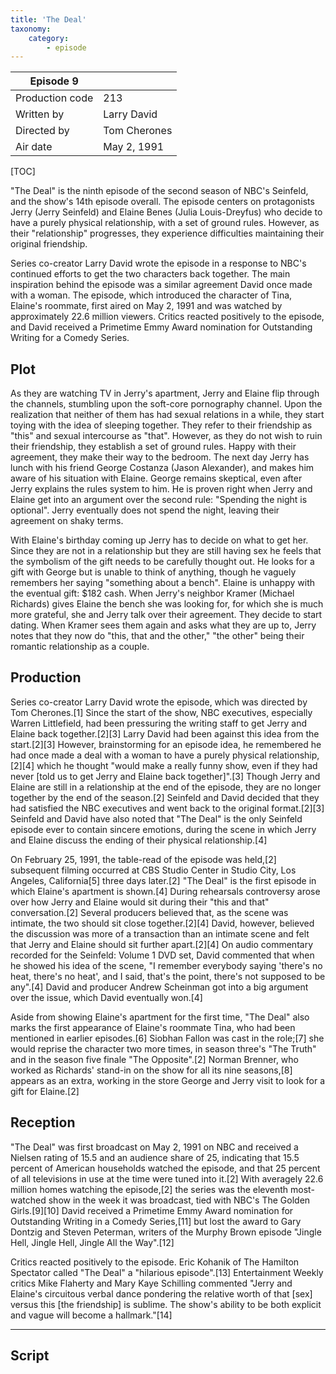 ```yaml
---
title: 'The Deal'
taxonomy:
    category:
        - episode
---
```


| Episode 9 | |
|-----------------|--------------|
| Production code | 213          |
| Written by      | Larry David  |
| Directed by     | Tom Cherones |
| Air date        | May 2, 1991  |

[TOC]

"The Deal" is the ninth episode of the second season of NBC's Seinfeld, and the show's 14th episode overall. The episode centers on protagonists Jerry (Jerry Seinfeld) and Elaine Benes (Julia Louis-Dreyfus) who decide to have a purely physical relationship, with a set of ground rules. However, as their "relationship" progresses, they experience difficulties maintaining their original friendship.

Series co-creator Larry David wrote the episode in a response to NBC's continued efforts to get the two characters back together. The main inspiration behind the episode was a similar agreement David once made with a woman. The episode, which introduced the character of Tina, Elaine's roommate, first aired on May 2, 1991 and was watched by approximately 22.6 million viewers. Critics reacted positively to the episode, and David received a Primetime Emmy Award nomination for Outstanding Writing for a Comedy Series.

## Plot

As they are watching TV in Jerry's apartment, Jerry and Elaine flip through the channels, stumbling upon the soft-core pornography channel. Upon the realization that neither of them has had sexual relations in a while, they start toying with the idea of sleeping together. They refer to their friendship as "this" and sexual intercourse as "that". However, as they do not wish to ruin their friendship, they establish a set of ground rules. Happy with their agreement, they make their way to the bedroom. The next day Jerry has lunch with his friend George Costanza (Jason Alexander), and makes him aware of his situation with Elaine. George remains skeptical, even after Jerry explains the rules system to him. He is proven right when Jerry and Elaine get into an argument over the second rule: "Spending the night is optional". Jerry eventually does not spend the night, leaving their agreement on shaky terms.

With Elaine's birthday coming up Jerry has to decide on what to get her. Since they are not in a relationship but they are still having sex he feels that the symbolism of the gift needs to be carefully thought out. He looks for a gift with George but is unable to think of anything, though he vaguely remembers her saying "something about a bench". Elaine is unhappy with the eventual gift: $182 cash. When Jerry's neighbor Kramer (Michael Richards) gives Elaine the bench she was looking for, for which she is much more grateful, she and Jerry talk over their agreement. They decide to start dating. When Kramer sees them again and asks what they are up to, Jerry notes that they now do "this, that and the other," "the other" being their romantic relationship as a couple.

## Production

Series co-creator Larry David wrote the episode, which was directed by Tom Cherones.[1] Since the start of the show, NBC executives, especially Warren Littlefield, had been pressuring the writing staff to get Jerry and Elaine back together.[2][3] Larry David had been against this idea from the start.[2][3] However, brainstorming for an episode idea, he remembered he had once made a deal with a woman to have a purely physical relationship,[2][4] which he thought "would make a really funny show, even if they had never [told us to get Jerry and Elaine back together]".[3] Though Jerry and Elaine are still in a relationship at the end of the episode, they are no longer together by the end of the season.[2] Seinfeld and David decided that they had satisfied the NBC executives and went back to the original format.[2][3] Seinfeld and David have also noted that "The Deal" is the only Seinfeld episode ever to contain sincere emotions, during the scene in which Jerry and Elaine discuss the ending of their physical relationship.[4]

On February 25, 1991, the table-read of the episode was held,[2] subsequent filming occurred at CBS Studio Center in Studio City, Los Angeles, California[5] three days later.[2] "The Deal" is the first episode in which Elaine's apartment is shown.[4] During rehearsals controversy arose over how Jerry and Elaine would sit during their "this and that" conversation.[2] Several producers believed that, as the scene was intimate, the two should sit close together.[2][4] David, however, believed the discussion was more of a transaction than an intimate scene and felt that Jerry and Elaine should sit further apart.[2][4] On audio commentary recorded for the Seinfeld: Volume 1 DVD set, David commented that when he showed his idea of the scene, "I remember everybody saying 'there's no heat, there's no heat', and I said, that's the point, there's not supposed to be any".[4] David and producer Andrew Scheinman got into a big argument over the issue, which David eventually won.[4]

Aside from showing Elaine's apartment for the first time, "The Deal" also marks the first appearance of Elaine's roommate Tina, who had been mentioned in earlier episodes.[6] Siobhan Fallon was cast in the role;[7] she would reprise the character two more times, in season three's "The Truth" and in the season five finale "The Opposite".[2] Norman Brenner, who worked as Richards' stand-in on the show for all its nine seasons,[8] appears as an extra, working in the store George and Jerry visit to look for a gift for Elaine.[2]

## Reception

"The Deal" was first broadcast on May 2, 1991 on NBC and received a Nielsen rating of 15.5 and an audience share of 25, indicating that 15.5 percent of American households watched the episode, and that 25 percent of all televisions in use at the time were tuned into it.[2] With averagely 22.6 million homes watching the episode,[2] the series was the eleventh most-watched show in the week it was broadcast, tied with NBC's The Golden Girls.[9][10] David received a Primetime Emmy Award nomination for Outstanding Writing in a Comedy Series,[11] but lost the award to Gary Dontzig and Steven Peterman, writers of the Murphy Brown episode "Jingle Hell, Jingle Hell, Jingle All the Way".[12]

Critics reacted positively to the episode. Eric Kohanik of The Hamilton Spectator called "The Deal" a "hilarious episode".[13] Entertainment Weekly critics Mike Flaherty and Mary Kaye Schilling commented "Jerry and Elaine's circuitous verbal dance pondering the relative worth of that [sex] versus this [the friendship] is sublime. The show's ability to be both explicit and vague will become a hallmark."[14]

---

## Script
